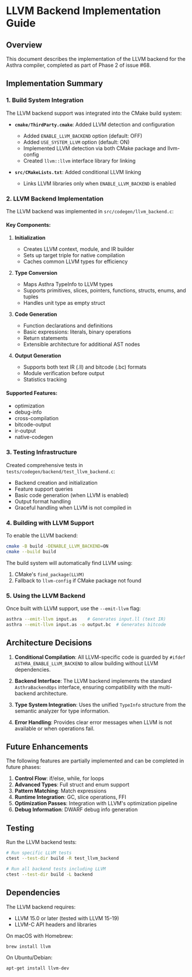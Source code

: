 # LLVM Backend Implementation Guide

## Overview

This document describes the implementation of the LLVM backend for the Asthra compiler, completed as part of Phase 2 of issue #68.

## Implementation Summary

### 1. Build System Integration

The LLVM backend support was integrated into the CMake build system:

- **`cmake/ThirdParty.cmake`**: Added LLVM detection and configuration
  - Added `ENABLE_LLVM_BACKEND` option (default: OFF)
  - Added `USE_SYSTEM_LLVM` option (default: ON)
  - Implemented LLVM detection via both CMake package and llvm-config
  - Created `llvm::llvm` interface library for linking

- **`src/CMakeLists.txt`**: Added conditional LLVM linking
  - Links LLVM libraries only when `ENABLE_LLVM_BACKEND` is enabled

### 2. LLVM Backend Implementation

The LLVM backend was implemented in `src/codegen/llvm_backend.c`:

#### Key Components:

1. **Initialization**
   - Creates LLVM context, module, and IR builder
   - Sets up target triple for native compilation
   - Caches common LLVM types for efficiency

2. **Type Conversion**
   - Maps Asthra TypeInfo to LLVM types
   - Supports primitives, slices, pointers, functions, structs, enums, and tuples
   - Handles unit type as empty struct

3. **Code Generation**
   - Function declarations and definitions
   - Basic expressions: literals, binary operations
   - Return statements
   - Extensible architecture for additional AST nodes

4. **Output Generation**
   - Supports both text IR (.ll) and bitcode (.bc) formats
   - Module verification before output
   - Statistics tracking

#### Supported Features:
- optimization
- debug-info
- cross-compilation
- bitcode-output
- ir-output
- native-codegen

### 3. Testing Infrastructure

Created comprehensive tests in `tests/codegen/backend/test_llvm_backend.c`:

- Backend creation and initialization
- Feature support queries
- Basic code generation (when LLVM is enabled)
- Output format handling
- Graceful handling when LLVM is not compiled in

### 4. Building with LLVM Support

To enable the LLVM backend:

```bash
cmake -B build -DENABLE_LLVM_BACKEND=ON
cmake --build build
```

The build system will automatically find LLVM using:
1. CMake's `find_package(LLVM)`
2. Fallback to `llvm-config` if CMake package not found

### 5. Using the LLVM Backend

Once built with LLVM support, use the `--emit-llvm` flag:

```bash
asthra --emit-llvm input.as    # Generates input.ll (text IR)
asthra --emit-llvm input.as -o output.bc  # Generates bitcode
```

## Architecture Decisions

1. **Conditional Compilation**: All LLVM-specific code is guarded by `#ifdef ASTHRA_ENABLE_LLVM_BACKEND` to allow building without LLVM dependencies.

2. **Backend Interface**: The LLVM backend implements the standard `AsthraBackendOps` interface, ensuring compatibility with the multi-backend architecture.

3. **Type System Integration**: Uses the unified `TypeInfo` structure from the semantic analyzer for type information.

4. **Error Handling**: Provides clear error messages when LLVM is not available or when operations fail.

## Future Enhancements

The following features are partially implemented and can be completed in future phases:

1. **Control Flow**: if/else, while, for loops
2. **Advanced Types**: Full struct and enum support
3. **Pattern Matching**: Match expressions
4. **Runtime Integration**: GC, slice operations, FFI
5. **Optimization Passes**: Integration with LLVM's optimization pipeline
6. **Debug Information**: DWARF debug info generation

## Testing

Run the LLVM backend tests:

```bash
# Run specific LLVM tests
ctest --test-dir build -R test_llvm_backend

# Run all backend tests including LLVM
ctest --test-dir build -L backend
```

## Dependencies

The LLVM backend requires:
- LLVM 15.0 or later (tested with LLVM 15-19)
- LLVM-C API headers and libraries

On macOS with Homebrew:
```bash
brew install llvm
```

On Ubuntu/Debian:
```bash
apt-get install llvm-dev
```